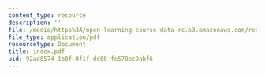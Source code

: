 ```yaml
---
content_type: resource
description: ''
file: /media/https%3A/open-learning-course-data-rc.s3.amazonaws.com/res-18-004-the-torch-or-the-firehose-a-guide-to-section-teaching-spring-2009/92ad85741b0f8f1fdd00fe578ec9abf6_index.pdf
file_type: application/pdf
resourcetype: Document
title: index.pdf
uid: 92ad8574-1b0f-8f1f-dd00-fe578ec9abf6
---
```

